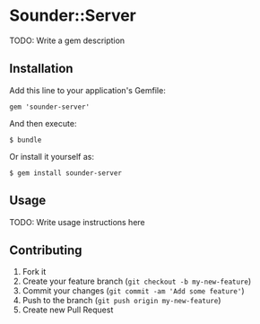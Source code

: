 # Sounder::Server

TODO: Write a gem description

## Installation

Add this line to your application's Gemfile:

    gem 'sounder-server'

And then execute:

    $ bundle

Or install it yourself as:

    $ gem install sounder-server

## Usage

TODO: Write usage instructions here

## Contributing

1. Fork it
2. Create your feature branch (`git checkout -b my-new-feature`)
3. Commit your changes (`git commit -am 'Add some feature'`)
4. Push to the branch (`git push origin my-new-feature`)
5. Create new Pull Request
